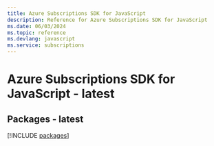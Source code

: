 ```yaml
---
title: Azure Subscriptions SDK for JavaScript
description: Reference for Azure Subscriptions SDK for JavaScript
ms.date: 06/03/2024
ms.topic: reference
ms.devlang: javascript
ms.service: subscriptions
---
```

# Azure Subscriptions SDK for JavaScript - latest
## Packages - latest
[!INCLUDE [packages](subscriptions-index.md)]